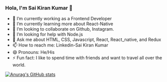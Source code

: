 ### Hola, I'm Sai Kiran Kumar 👋

 - 🔭 I’m currently working as a Frontend Developer
 - 🌱 I’m currently learning more about React-Native
 - 👯 I’m looking to collaborate on Github, Instagram.
 - 🤔 I’m looking for help with Node.js
 - 💬 Ask me about HTML, CSS, Javascript, React, React_native, and Redux
 - 📫 How to reach me: Linkedin-Sai Kiran Kumar
 - 😄 Pronouns: He/His
 - ⚡ Fun fact: I like to spend time with friends and want to travel all over the world.

[![Anurag's GitHub stats](https://github-readme-stats.vercel.app/api?username=SaikiranVulla&show_icons=true&theme=radical)](https://github.com/anuraghazra/github-readme-stats)

